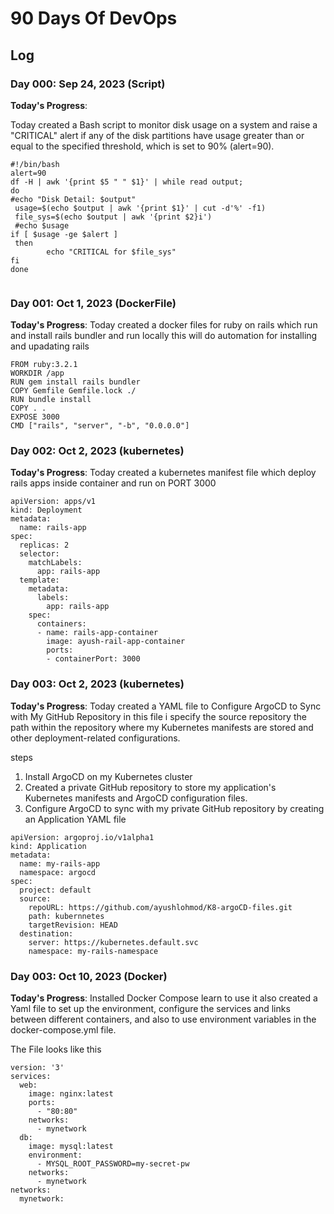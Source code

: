 
# 90 Days Of DevOps

## Log

### Day 000: Sep 24, 2023 (Script)

**Today's Progress**:

Today created a Bash script to monitor disk usage on a system and raise a "CRITICAL" alert if any of the disk partitions have usage greater than or equal to the specified threshold, which is set to 90% (alert=90).

```
#!/bin/bash
alert=90
df -H | awk '{print $5 " " $1}' | while read output;
do
#echo "Disk Detail: $output"
 usage=$(echo $output | awk '{print $1}' | cut -d'%' -f1)
 file_sys=$(echo $output | awk '{print $2}i')
 #echo $usage
if [ $usage -ge $alert ]
 then
        echo "CRITICAL for $file_sys"
fi
done
    
```

### Day 001: Oct 1, 2023 (DockerFile)

**Today's Progress**:
Today created a docker files for ruby on rails which run and install rails bundler
and run locally this will do automation for installing and upadating rails
```
FROM ruby:3.2.1
WORKDIR /app
RUN gem install rails bundler
COPY Gemfile Gemfile.lock ./
RUN bundle install
COPY . .
EXPOSE 3000
CMD ["rails", "server", "-b", "0.0.0.0"]
```

### Day 002: Oct 2, 2023 (kubernetes)

**Today's Progress**:
Today created a kubernetes manifest file which deploy rails apps inside container
and run on PORT 3000
```
apiVersion: apps/v1
kind: Deployment
metadata:
  name: rails-app
spec:
  replicas: 2 
  selector:
    matchLabels:
      app: rails-app
  template:
    metadata:
      labels:
        app: rails-app
    spec:
      containers:
      - name: rails-app-container
        image: ayush-rail-app-container
        ports:
        - containerPort: 3000
```

### Day 003: Oct 2, 2023 (kubernetes)

**Today's Progress**:
Today created a YAML file to Configure ArgoCD to Sync with My GitHub Repository
in this file i specify the source repository the path within the repository where my Kubernetes manifests are stored and other deployment-related configurations.

steps
1. Install ArgoCD on my Kubernetes cluster
2. Created a private GitHub repository to store my application's Kubernetes manifests and ArgoCD configuration files.
3. Configure ArgoCD to sync with my private GitHub repository by creating an Application YAML file

```
apiVersion: argoproj.io/v1alpha1
kind: Application
metadata:
  name: my-rails-app
  namespace: argocd
spec:
  project: default
  source:
    repoURL: https://github.com/ayushlohmod/K8-argoCD-files.git
    path: kubernnetes
    targetRevision: HEAD
  destination:
    server: https://kubernetes.default.svc
    namespace: my-rails-namespace

```
### Day 003: Oct 10, 2023 (Docker)

**Today's Progress**:
Installed Docker Compose learn to use it also created a Yaml file to set up the environment, configure the services and links between different containers, and also to use environment variables in the docker-compose.yml file.

The File looks like this
```
version: '3'
services:
  web:
    image: nginx:latest
    ports:
      - "80:80"
    networks:
      - mynetwork
  db:
    image: mysql:latest
    environment:
      - MYSQL_ROOT_PASSWORD=my-secret-pw
    networks:
      - mynetwork
networks:
  mynetwork:


```


